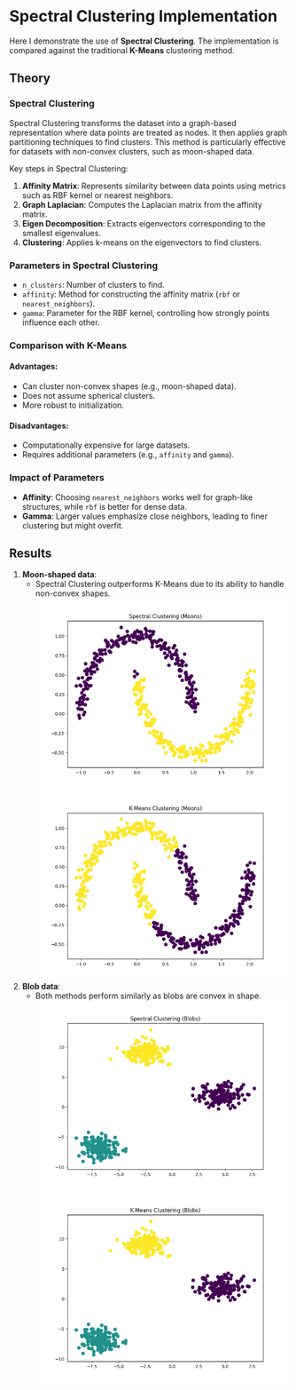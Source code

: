 # Spectral Clustering Implementation

Here I demonstrate the use of **Spectral Clustering**. The implementation is compared against the traditional **K-Means** clustering method.

## Theory

### Spectral Clustering
Spectral Clustering transforms the dataset into a graph-based representation where data points are treated as nodes. It then applies graph partitioning techniques to find clusters. This method is particularly effective for datasets with non-convex clusters, such as moon-shaped data.

Key steps in Spectral Clustering:
1. **Affinity Matrix**: Represents similarity between data points using metrics such as RBF kernel or nearest neighbors.
2. **Graph Laplacian**: Computes the Laplacian matrix from the affinity matrix.
3. **Eigen Decomposition**: Extracts eigenvectors corresponding to the smallest eigenvalues.
4. **Clustering**: Applies k-means on the eigenvectors to find clusters.

### Parameters in Spectral Clustering
- `n_clusters`: Number of clusters to find.
- `affinity`: Method for constructing the affinity matrix (`rbf` or `nearest_neighbors`).
- `gamma`: Parameter for the RBF kernel, controlling how strongly points influence each other.

### Comparison with K-Means
#### Advantages:
- Can cluster non-convex shapes (e.g., moon-shaped data).
- Does not assume spherical clusters.
- More robust to initialization.

#### Disadvantages:
- Computationally expensive for large datasets.
- Requires additional parameters (e.g., `affinity` and `gamma`).

### Impact of Parameters
- **Affinity**: Choosing `nearest_neighbors` works well for graph-like structures, while `rbf` is better for dense data.
- **Gamma**: Larger values emphasize close neighbors, leading to finer clustering but might overfit.

## Results
1. **Moon-shaped data**:
    - Spectral Clustering outperforms K-Means due to its ability to handle non-convex shapes.
    ![Spectral Clustering On Moons](./Spectral_On_Moons.png)
    ![K-Means On Moons](./K_mean_On_Moons.png)
2. **Blob data**:
    - Both methods perform similarly as blobs are convex in shape.
    ![Spectral Clustering On Blobs](./Spectral_On_Blobs.png)
    ![K-Means On Blobs](./K_mean_On_Blobs.png)
